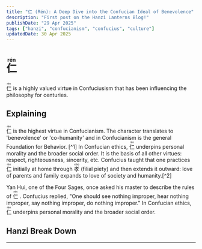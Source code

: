 ```yaml
---
title: "仁 (Rén): A Deep Dive into the Confucian Ideal of Benevolence"
description: "First post on the Hanzi Lanterns Blog!"
publishDate: "29 Apr 2025"
tags: ["hanzi", "confucianism", "confucius", "culture"]
updatedDate: 30 Apr 2025
---
```



# <ruby>仁 <rt>rén</rt></ruby>

<ruby>
 仁 <rt>rén</rt>
</ruby> is a highly valued virtue in Confuciusism that has been influencing the philosophy for centuries.

## Explaining
<ruby>
 仁 <rt>rén</rt>
</ruby> is the highest virtue in Confucianism. The character translates to 'benevolence' or 'co-humanity' and in Confucianism is the general Foundation for Behavior. [^1]
In Confucian ethics, <ruby>
 仁 <rt>rén</rt>
</ruby> underpins personal morality and the broader social order. It is the basis of all other virtues: respect, righteousness, sincerity, etc. Confucius taught that one practices <ruby>
 仁 <rt>rén</rt>
</ruby> initially at home through <ruby>
 孝 <rt>xiào</rt>
</ruby> (filial piety) and then extends it outward: love of parents and family expands to love of society and humanity​.[^2]

Yan Hui, one of the Four Sages, once asked his master to describe the rules of <ruby>
 仁 <rt>rén</rt>
</ruby>. Confucius replied, "One should see nothing improper, hear nothing improper, say nothing improper, do nothing improper."
In Confucian ethics, <ruby>
 仁 <rt>rén</rt>
</ruby> underpins personal morality and the broader social order.

## Hanzi Break Down

---

[^1]: *Wikipedia*, *Ren (philosophy)*, [en.wikipedia.org](https://en.wikipedia.org%2Fwiki%2FRen_%28philosophy%29)
[^2]:  *Natural Languages Resources Platform*, *Shuyu_ID 2133*,  [nlrp.chinesethought.cn](https://nlrp.chinesethought.cn/shuyu_show.aspx?shuyu_id=2133)

